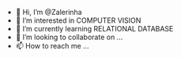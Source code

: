- 👋 Hi, I’m @Zalerinha
- 👀 I’m interested in COMPUTER VISION
- 🌱 I’m currently learning RELATIONAL DATABASE
- 💞️ I’m looking to collaborate on ...
- 📫 How to reach me ...

<!---
Zalerinha/Zalerinha is a ✨ special ✨ repository because its `README.md` (this file) appears on your GitHub profile.
You can click the Preview link to take a look at your changes.
--->
